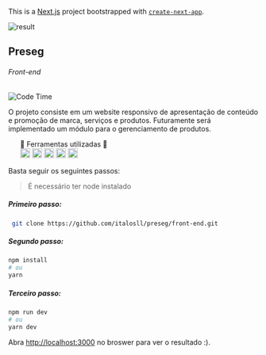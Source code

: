 This is a [Next.js](https://nextjs.org/) project bootstrapped with [`create-next-app`](https://github.com/vercel/next.js/tree/canary/packages/create-next-app).

![result](https://user-images.githubusercontent.com/40503929/113779318-ea81c000-9703-11eb-91c7-5b4dd7305694.gif)

## Preseg

###### Front-end

![Code Time](https://img.shields.io/endpoint?style=flat-square&url=https://codetime-api.datreks.com/badge/782?logoColor=white%26project=preseg%26recentMS=0%26showProject=false)

O projeto consiste em um website responsivo de apresentação de conteúdo e promoção de marca, serviços e produtos. Futuramente será implementado um módulo para o gerenciamento de produtos.

<ul>
🔧 Ferramentas utilizadas 🔧 <br/>
<code><img height="20" src="https://camo.githubusercontent.com/affcb4d381c3f7305bd0598b9d426c17fdfc2bd7cd7f45352001834ab25f66bc/687474703a2f2f7265732e636c6f7564696e6172792e636f6d2f756e69636f646576656c6f7065722f696d6167652f75706c6f61642f76313532343737363736342f6e6578742d6a736c6f676f2e737667"></code>
<code><img height="20" src="https://upload.wikimedia.org/wikipedia/commons/thumb/1/17/GraphQL_Logo.svg/1200px-GraphQL_Logo.svg.png"></code>
<code><img height="20" src="https://miro.medium.com/max/816/1*mn6bOs7s6Qbao15PMNRyOA.png"></code>
<code><img height="20" src="https://miro.medium.com/max/632/1*5QD8DKhOjRe-gcYjozlLNQ.png"></code>
<code><img height="20" src="https://user-content.gitlab-static.net/607662252a6b6e1d261c01e2407d0e5e99c5840e/68747470733a2f2f636c6f75642e67697468756275736572636f6e74656e742e636f6d2f6173736574732f373632393636312f32303037333133352f34653364623263322d613532622d313165362d383565312d3636316138323132303435612e676966"></code>

</ul>
Basta seguir os seguintes passos:

> É necessário ter node instalado

##### Primeiro passo:

```bash
 git clone https://github.com/italosll/preseg/front-end.git
```

##### Segundo passo:

```bash
npm install
# ou
yarn
```

##### Terceiro passo:

```bash
npm run dev
# ou
yarn dev
```

Abra [http://localhost:3000](http://localhost:3000) no broswer para ver o resultado :).
